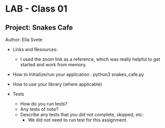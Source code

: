 # LAB - Class 01

## Project: Snakes Cafe

Author: Ella Svete

- Links and Resources:
  - I used the zoom link as a reference, which was really helpful to get started and work from memory.

- How to initialize/run your application : python3 snakes_cafe.py

- How to use your library (where applicable)

- Tests
  - How do you run tests?
  - Any tests of note?
  - Describe any tests that you did not complete, skipped, etc:
    - We did not need to run test for this assignment.
